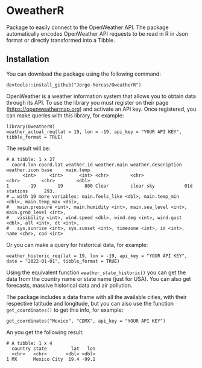 # OweatherR

Package to easily connect to the OpenWeather API. The package automatically encodes OpenWeather API requests to be read in R in Json format or directly transformed into a Tibble.


## Installation
You can download the package using the following command:

```
devtools::install_github("Jorge-hercas/OweatherR")
```
OpenWeather is a weather information system that allows you to obtain data through its API. To use the library you must register on their page (https://openweathermap.org) and activate an API key. Once registered, you can make queries with this library, for example:

```
library(OweatherR)
weather_actual_req(lat = 19, lon = -19, api_key = "YOUR API KEY", tibble_format = TRUE)
```
The result will be:
```
# A tibble: 1 x 27
  coord.lon coord.lat weather.id weather.main weather.description weather.icon base     main.temp
      <int>     <int>      <int> <chr>        <chr>               <chr>        <chr>        <dbl>
1       -19        19        800 Clear        clear sky           01d          stations      293.
# … with 19 more variables: main.feels_like <dbl>, main.temp_min <dbl>, main.temp_max <dbl>,
#   main.pressure <int>, main.humidity <int>, main.sea_level <int>, main.grnd_level <int>,
#   visibility <int>, wind.speed <dbl>, wind.deg <int>, wind.gust <dbl>, all <int>, dt <int>,
#   sys.sunrise <int>, sys.sunset <int>, timezone <int>, id <int>, name <chr>, cod <int>
```
Or you can make a query for historical data, for example:
```
weather_historic_req(lat = 19, lon = -19, api_key = "YOUR API KEY", date = "2022-01-01", tibble_format = TRUE)
```
Using the equivalent function `weather_state_historic()` you can get the data from the country name or state name (just for USA).
You can also get forecasts, massive historical data and air pollution.

The package includes a data frame with all the available cities, with their respective latitude and longitude, but you can also use the function `get_coordinates()` to get this info, for example:

```
get_coordinates("Mexico", "CDMX", api_key = "YOUR API KEY")
```
An you get the following result:

```
# A tibble: 1 x 4
  country state         lat   lon
  <chr>   <chr>       <dbl> <dbl>
1 MX      Mexico City  19.4 -99.1
```








